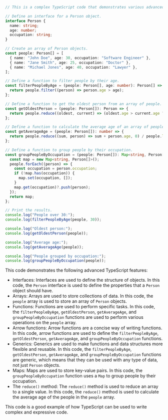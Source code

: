 ```typescript
// This is a complex TypeScript code that demonstrates various advanced features of the language.

// Define an interface for a Person object.
interface Person {
  name: string;
  age: number;
  occupation: string;
}

// Create an array of Person objects.
const people: Person[] = [
  { name: "John Doe", age: 30, occupation: "Software Engineer" },
  { name: "Jane Smith", age: 25, occupation: "Doctor" },
  { name: "Michael Jones", age: 40, occupation: "Lawyer" },
];

// Define a function to filter people by their age.
const filterPeopleByAge = (people: Person[], age: number): Person[] => {
  return people.filter((person) => person.age > age);
};

// Define a function to get the oldest person from an array of people.
const getOldestPerson = (people: Person[]): Person => {
  return people.reduce((oldest, current) => (oldest.age > current.age ? oldest : current));
};

// Define a function to calculate the average age of an array of people.
const getAverageAge = (people: Person[]): number => {
  return people.reduce((sum, person) => sum + person.age, 0) / people.length;
};

// Define a function to group people by their occupation.
const groupPeopleByOccupation = (people: Person[]): Map<string, Person[]> => {
  const map = new Map<string, Person[]>();
  people.forEach((person) => {
    const occupation = person.occupation;
    if (!map.has(occupation)) {
      map.set(occupation, []);
    }
    map.get(occupation)?.push(person);
  });
  return map;
};

// Print the results.
console.log("People over 30:");
console.log(filterPeopleByAge(people, 30));

console.log("Oldest person:");
console.log(getOldestPerson(people));

console.log("Average age:");
console.log(getAverageAge(people));

console.log("People grouped by occupation:");
console.log(groupPeopleByOccupation(people));
```

This code demonstrates the following advanced TypeScript features:

* Interfaces: Interfaces are used to define the structure of objects. In this code, the `Person` interface is used to define the properties that a `Person` object should have.
* Arrays: Arrays are used to store collections of data. In this code, the `people` array is used to store an array of `Person` objects.
* Functions: Functions are used to perform specific tasks. In this code, the `filterPeopleByAge`, `getOldestPerson`, `getAverageAge`, and `groupPeopleByOccupation` functions are used to perform various operations on the `people` array.
* Arrow functions: Arrow functions are a concise way of writing functions. In this code, arrow functions are used to define the `filterPeopleByAge`, `getOldestPerson`, `getAverageAge`, and `groupPeopleByOccupation` functions.
* Generics: Generics are used to make functions and data structures more flexible and reusable. In this code, the `filterPeopleByAge`, `getOldestPerson`, `getAverageAge`, and `groupPeopleByOccupation` functions are generic, which means that they can be used with any type of data, not just `Person` objects.
* Maps: Maps are used to store key-value pairs. In this code, the `groupPeopleByOccupation` function uses a `Map` to group people by their occupation.
* The `reduce()` method: The `reduce()` method is used to reduce an array to a single value. In this code, the `reduce()` method is used to calculate the average age of the people in the `people` array.

This code is a good example of how TypeScript can be used to write complex and expressive code.